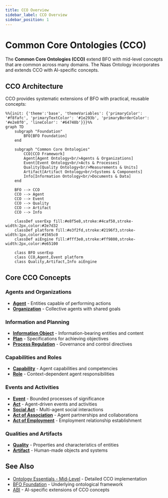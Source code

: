 ```yaml
---
title: CCO Overview
sidebar_label: CCO Overview
sidebar_position: 1
---
```


# Common Core Ontologies (CCO)

The **Common Core Ontologies (CCO)** extend BFO with mid-level concepts that are common across many domains. The Naas Ontology incorporates and extends CCO with AI-specific concepts.

## CCO Architecture

CCO provides systematic extensions of BFO with practical, reusable concepts:

```mermaid
%%{init: {'theme':'base', 'themeVariables': {'primaryColor': '#f8fafc', 'primaryTextColor': '#1e293b', 'primaryBorderColor': '#e2e8f0', 'lineColor': '#64748b'}}}%%
graph TD
    subgraph "Foundation"
        BFO[BFO Foundation]
    end
    
    subgraph "Common Core Ontologies"
        CCO[CCO Framework]
        Agent[Agent Ontology<br/>Agents & Organizations]
        Event[Event Ontology<br/>Acts & Processes]
        Quality[Quality Ontology<br/>Measurements & Units]
        Artifact[Artifact Ontology<br/>Systems & Components]
        Info[Information Ontology<br/>Documents & Data]
    end
    
    BFO --> CCO
    CCO --> Agent
    CCO --> Event
    CCO --> Quality
    CCO --> Artifact
    CCO --> Info
    
    classDef userExp fill:#e8f5e8,stroke:#4caf50,stroke-width:2px,color:#2e7d32
    classDef platform fill:#e3f2fd,stroke:#2196f3,stroke-width:1px,color:#1565c0
    classDef aiEngine fill:#fff3e0,stroke:#ff9800,stroke-width:2px,color:#e65100
    
    class BFO userExp
    class CCO,Agent,Event platform
    class Quality,Artifact,Info aiEngine
```

## Core CCO Concepts

### Agents and Organizations
- **[Agent](/cco/Agent)** - Entities capable of performing actions
- **[Organization](/cco/Organization)** - Collective agents with shared goals

### Information and Planning
- **[Information Object](/cco/InformationObject)** - Information-bearing entities and content
- **[Plan](/cco/Plan)** - Specifications for achieving objectives
- **[Process Regulation](/cco/ProcessRegulation)** - Governance and control directives

### Capabilities and Roles
- **[Capability](/cco/Capability)** - Agent capabilities and competencies
- **[Role](/cco/Role)** - Context-dependent agent responsibilities

### Events and Activities
- **[Event](/cco/Event)** - Bounded processes of significance
- **[Act](/cco/Act)** - Agent-driven events and activities
- **[Social Act](/cco/SocialAct)** - Multi-agent social interactions
- **[Act of Association](/cco/ActOfAssociation)** - Agent partnerships and collaborations
- **[Act of Employment](/cco/ActOfEmployment)** - Employment relationship establishment

### Qualities and Artifacts
- **[Quality](/cco/Quality)** - Properties and characteristics of entities
- **[Artifact](/cco/Artifact)** - Human-made objects and systems

## See Also

- [Ontology Essentials - Mid-Level](/ontology-essentials/mid-level) - Detailed CCO implementation
- [BFO Foundation](/bfo) - Underlying ontological framework
- [ABI](/abi) - AI-specific extensions of CCO concepts

